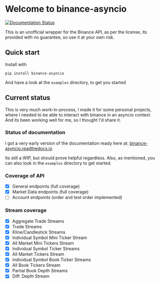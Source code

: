 # Welcome to binance-asyncio

[![Documentation Status](https://readthedocs.org/projects/binance-asyncio/badge/?version=latest)](https://binance-asyncio.readthedocs.io/en/latest/?badge=latest)

This is an unofficial wrapper for the Binance API, as per the license, its provided with no guarantee, so use it at your own risk.

## Quick start

Install with  

```
pip install binance-asyncio
```

And have a look at the `examples` directory, to get you started

## Current status

This is very much work-in-process, I made it for some personal projects, where I needed to be able to interact with binance in an asyncio
context. And its been working well for me, so I thought I'd share it. 

### Status of documentation
I got a very early version of the documentation ready here at: [binance-asyncio.readthedocs.io](https://binance-asyncio.readthedocs.io)


Its still a WIP, but should prove helpful regardless. Also, as mentioned, you can also look in the `examples` directory to get started.

### Coverage of API

- [x] General endpoints (full coverage)
- [x] Market Data endpoints (full coverage)
- [ ] Account endpoints (order and test order implemented)

### Stream coverage
- [x] Aggregate Trade Streams
- [x] Trade Streams
- [x] Kline/Candlestick Streams
- [x] Individual Symbol Mini Ticker Stream
- [x] All Market Mini Tickers Stream
- [x] Individual Symbol Ticker Streams
- [x] All Market Tickers Stream
- [x] Individual Symbol Book Ticker Streams
- [x] All Book Tickers Stream
- [x] Partial Book Depth Streams
- [x] Diff. Depth Stream